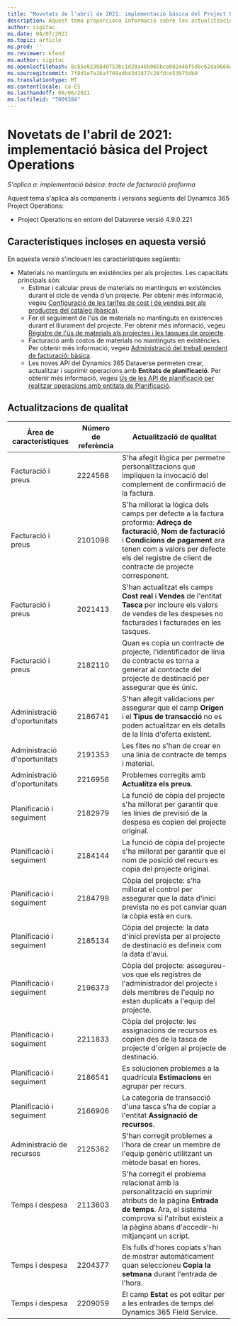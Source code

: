```yaml
---
title: "Novetats de l'abril de 2021: implementació bàsica del Project Operations"
description: Aquest tema proporciona informació sobre les actualitzacions de qualitat disponibles a la versió d'abril de 2021 de la implementació bàsica del Project Operations.
author: sigitac
ms.date: 04/07/2021
ms.topic: article
ms.prod: ''
ms.reviewer: kfend
ms.author: sigitac
ms.openlocfilehash: 8c85e0230840753bc1d28a46b065bce002446f5d8c62da9666d58bc9d2a68af8
ms.sourcegitcommit: 7f8d1e7a16af769adb43d1877c28fdce53975db8
ms.translationtype: MT
ms.contentlocale: ca-ES
ms.lasthandoff: 08/06/2021
ms.locfileid: "7009384"
---
```

# <a name="whats-new-april-2021---project-operations-lite-deployment"></a>Novetats de l'abril de 2021: implementació bàsica del Project Operations

_S'aplica a: implementació bàsica: tracte de facturació proforma_

Aquest tema s'aplica als components i versions següents del Dynamics 365 Project Operations:

  - Project Operations en entorn del Dataverse versió 4.9.0.221 

## <a name="features-included-in-this-release"></a>Característiques incloses en aquesta versió

En aquesta versió s'inclouen les característiques següents:

- Materials no mantinguts en existències per als projectes. Les capacitats principals són:
  - Estimar i calcular preus de materials no mantinguts en existències durant el cicle de venda d'un projecte. Per obtenir més informació, vegeu [Configuració de les tarifes de cost i de vendes per als productes del catàleg (bàsica)](../pricing-costing/set-up-cost-sales-rates-catalog-products.md).
  - Fer el seguiment de l'ús de materials no mantinguts en existències durant el lliurament del projecte. Per obtenir més informació, vegeu [Registre de l'ús de materials als projectes i les tasques de projecte](../../material/material-usage-log.md).
  - Facturació amb costos de materials no mantinguts en existències. Per obtenir més informació, vegeu [Administració del treball pendent de facturació: bàsica](../proforma-invoicing/manage-billing-backlog-sales.md#product-billing-backlog).
  - Les noves API del Dynamics 365 Dataverse permeten crear, actualitzar i suprimir operacions amb **Entitats de planificació**. Per obtenir més informació, vegeu [Ús de les API de planificació per realitzar operacions amb entitats de Planificació](../../project-management/schedule-api-preview.md).

## <a name="quality-updates"></a>Actualitzacions de qualitat

| **Àrea de característiques** | **Número de referència** | **Actualització de qualitat** |
| --- | --- | --- |
| Facturació i preus | 2224568 | S'ha afegit lògica per permetre personalitzacions que impliquen la invocació del complement de confirmació de la factura. |
| Facturació i preus | 2101098 | S'ha millorat la lògica dels camps per defecte a la factura proforma: **Adreça de facturació**, **Nom de facturació** i **Condicions de pagament** ara tenen com a valors per defecte els del registre de client de contracte de projecte corresponent. |
| Facturació i preus | 2021413 | S'han actualitzat els camps **Cost real** i **Vendes** de l'entitat **Tasca** per incloure els valors de vendes de les despeses no facturades i facturades en les tasques. |
| Facturació i preus | 2182110 | Quan es copia un contracte de projecte, l'identificador de línia de contracte es torna a generar al contracte del projecte de destinació per assegurar que és únic. |
| Administració d'oportunitats | 2186741 | S'han afegit validacions per assegurar que el camp **Origen** i el **Tipus de transacció** no es poden actualitzar en els detalls de la línia d'oferta existent. |
| Administració d'oportunitats | 2191353 | Les fites no s'han de crear en una línia de contracte de temps i material. |
| Administració d'oportunitats | 2216956 | Problemes corregits amb **Actualitza els preus**. |
| Planificació i seguiment | 2182979 | La funció de còpia del projecte s'ha millorat per garantir que les línies de previsió de la despesa es copien del projecte original. |
| Planificació i seguiment | 2184144 | La funció de còpia del projecte s'ha millorat per garantir que el nom de posició del recurs es copia del projecte original. |
| Planificació i seguiment | 2184799 | Còpia del projecte: s'ha millorat el control per assegurar que la data d'inici prevista no es pot canviar quan la còpia està en curs. |
| Planificació i seguiment | 2185134 | Còpia del projecte: la data d'inici prevista per al projecte de destinació es defineix com la data d'avui. |
| Planificació i seguiment | 2196373 | Còpia del projecte: assegureu-vos que els registres de l'administrador del projecte i dels membres de l'equip no estan duplicats a l'equip del projecte. |
| Planificació i seguiment | 2211833 | Còpia del projecte: les assignacions de recursos es copien des de la tasca de projecte d'origen al projecte de destinació. |
| Planificació i seguiment | 2186541 | Es solucionen problemes a la quadrícula **Estimacions** en agrupar per recurs. |
| Planificació i seguiment | 2166906 | La categoria de transacció d'una tasca s'ha de copiar a l'entitat **Assignació de recursos**. |
| Administració de recursos | 2125362 | S'han corregit problemes a l'hora de crear un membre de l'equip genèric utilitzant un mètode basat en hores. |
| Temps i despesa | 2113603 | S'ha corregit el problema relacionat amb la personalització en suprimir atributs de la pàgina **Entrada de temps**. Ara, el sistema comprova si l'atribut existeix a la pàgina abans d'accedir-hi mitjançant un script. |
| Temps i despesa | 2204377 | Els fulls d'hores copiats s'han de mostrar automàticament quan seleccioneu **Copia la setmana** durant l'entrada de l'hora. |
| Temps i despesa | 2209059 | El camp **Estat** es pot editar per a les entrades de temps del Dynamics 365 Field Service. |
